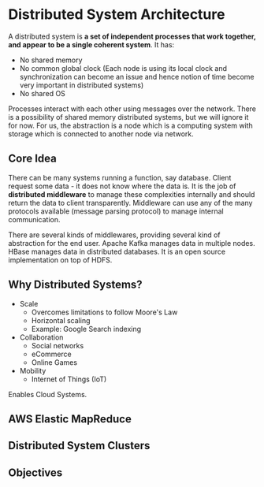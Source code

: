 # Distributed System Architecture

A distributed system is **a set of independent processes that work together, and appear to be a single coherent system**. It has:
* No shared memory
* No common global clock (Each node is using its local clock and synchronization can become an issue and hence notion of time become very important in distributed systems)
* No shared OS

Processes interact with each other using messages over the network. There is a possibility of shared memory distributed systems, but we will ignore it for now. For us, the abstraction is a node which is a computing system with storage which is connected to another node via network.

## Core Idea
There can be many systems running a function, say database. Client request some data - it does not know where the data is. It is the job of **distributed middleware** to manage these complexities internally and should return the data to client transparently. Middleware can use any of the many protocols available (message parsing protocol) to manage internal communication.

There are several kinds of middlewares, providing several kind of abstraction for the end user.
Apache Kafka manages data in multiple nodes.
HBase manages data in distributed databases. It is an open source implementation on top of HDFS.

## Why Distributed Systems?

* Scale
  * Overcomes limitations to follow Moore's Law
  * Horizontal scaling
  * Example: Google Search indexing
* Collaboration
  * Social networks
  * eCommerce
  * Online Games
* Mobility
  * Internet of Things (IoT)

Enables Cloud Systems.

## AWS Elastic MapReduce

## Distributed System Clusters

## Objectives
